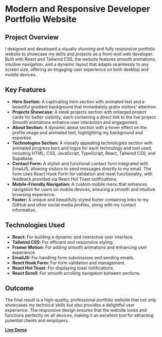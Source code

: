 # Modern and Responsive Developer Portfolio Website

## Project Overview
I designed and developed a visually stunning and fully responsive portfolio website to showcase my skills and projects as a front-end web developer. Built with React and Tailwind CSS, the website features smooth animations, intuitive navigation, and a dynamic layout that adapts seamlessly to any screen size, offering an engaging user experience on both desktop and mobile devices.

## Key Features

- **Hero Section:** A captivating hero section with animated text and a beautiful gradient background that immediately grabs visitors' attention.
- **Projects Showcase:** A sleek projects section with enlarged project cards for better visibility, each containing a direct link to the live project. Smooth animations enhance user interaction and engagement.
- **About Section:** A dynamic about section with a hover effect on the profile image and animated text, highlighting my background and expertise.
- **Technologies Section:** A visually appealing technologies section with animated progress bars and logos for each technology and tool used, including HTML, CSS, JavaScript, TypeScript, React, Tailwind CSS, and Supabase.
- **Contact Form:** A stylish and functional contact form integrated with EmailJS, allowing visitors to send messages directly to my email. The form uses React Hook Form for validation and reset functionality, with feedback provided via React Hot Toast notifications.
- **Mobile-Friendly Navigation:** A custom mobile menu that enhances navigation for users on mobile devices, ensuring a smooth and intuitive browsing experience.
- **Footer:** A unique and beautifully styled footer containing links to my GitHub and other social media profiles, along with my contact information.

## Technologies Used

- **React:** For building a dynamic and interactive user interface.
- **Tailwind CSS:** For efficient and responsive styling.
- **Framer Motion:** For adding smooth animations and enhancing user experience.
- **EmailJS:** For handling form submissions and sending emails.
- **React Hook Form:** For form validation and management.
- **React Hot Toast:** For displaying toast notifications.
- **React Scroll:** For smooth scrolling navigation between sections.

## Outcome
The final result is a high-quality, professional portfolio website that not only showcases my technical skills but also provides a delightful user experience. The responsive design ensures that the website looks and functions perfectly on all devices, making it an excellent tool for attracting potential clients and employers.

**[Live Demo](https://my-portofolio-eta-pied.vercel.app/)**
